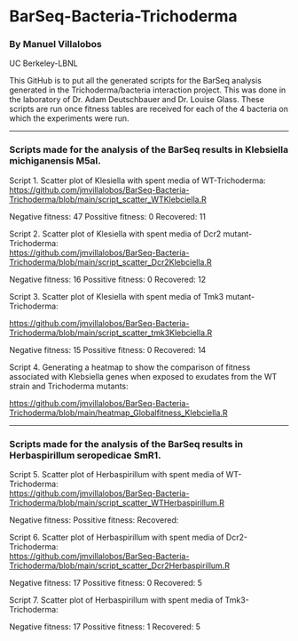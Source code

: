 # BarSeq-Bacteria-Trichoderma

### By Manuel Villalobos
UC Berkeley-LBNL



This GitHub is to put all the generated scripts for the BarSeq analysis generated in the Trichoderma/bacteria interaction project. 
This was done in the laboratory of Dr. Adam Deutschbauer and Dr. Louise Glass. These scripts are run once fitness tables are received 
for each of the 4 bacteria on which the experiments were run.

_________________________________________________________________________________________________

### Scripts made for the analysis of the BarSeq results in Klebsiella michiganensis M5aI.

Script 1. Scatter plot of Klesiella with spent media of WT-Trichoderma: <br/>
https://github.com/jmvillalobos/BarSeq-Bacteria-Trichoderma/blob/main/script_scatter_WTKlebciella.R

Negative fitness: 47
Possitive fitness: 0
Recovered: 11


Script 2. Scatter plot of Klesiella with spent media of Dcr2 mutant-Trichoderma: <br/>
https://github.com/jmvillalobos/BarSeq-Bacteria-Trichoderma/blob/main/script_scatter_Dcr2Klebciella.R

Negative fitness: 16
Possitive fitness: 0
Recovered: 12

Script 3.  Scatter plot of Klesiella with spent media of Tmk3 mutant-Trichoderma: <br/>

https://github.com/jmvillalobos/BarSeq-Bacteria-Trichoderma/blob/main/script_scatter_tmk3Klebciella.R

Negative fitness: 15
Possitive fitness: 0
Recovered: 14


Script 4. Generating a heatmap to show the comparison of fitness associated with Klebsiella genes when exposed to exudates from the WT strain and Trichoderma mutants: <br/>

https://github.com/jmvillalobos/BarSeq-Bacteria-Trichoderma/blob/main/heatmap_Globalfitness_Klebciella.R

-----------------------------------------------------------------------------------------
### Scripts made for the analysis of the BarSeq results in Herbaspirillum seropedicae SmR1.

Script 5. Scatter plot of Herbaspirillum with spent media of WT-Trichoderma: <br/>
https://github.com/jmvillalobos/BarSeq-Bacteria-Trichoderma/blob/main/script_scatter_WTHerbaspirillum.R

Negative fitness: 
Possitive fitness: 
Recovered: 



Script 6. Scatter plot of Herbaspirillum with spent media of Dcr2-Trichoderma: <br/>
https://github.com/jmvillalobos/BarSeq-Bacteria-Trichoderma/blob/main/script_scatter_Dcr2Herbaspirillum.R


Negative fitness: 17
Possitive fitness: 0
Recovered: 5

Script 7. Scatter plot of Herbaspirillum with spent media of Tmk3-Trichoderma: <br/>

Negative fitness: 17
Possitive fitness: 1
Recovered: 5



